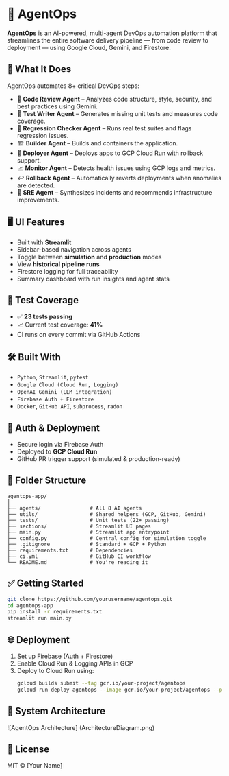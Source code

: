 
# 🧠 AgentOps

**AgentOps** is an AI-powered, multi-agent DevOps automation platform that streamlines the entire software delivery pipeline — from code review to deployment — using Google Cloud, Gemini, and Firestore.

## 🚀 What It Does

AgentOps automates 8+ critical DevOps steps:
- 🧠 **Code Review Agent** – Analyzes code structure, style, security, and best practices using Gemini.
- 🧪 **Test Writer Agent** – Generates missing unit tests and measures code coverage.
- 🔁 **Regression Checker Agent** – Runs real test suites and flags regression issues.
- 🏗️ **Builder Agent** – Builds and containers the application.
- 🚀 **Deployer Agent** – Deploys apps to GCP Cloud Run with rollback support.
- 📈 **Monitor Agent** – Detects health issues using GCP logs and metrics.
- ↩️ **Rollback Agent** – Automatically reverts deployments when anomalies are detected.
- 👷 **SRE Agent** – Synthesizes incidents and recommends infrastructure improvements.

## 🖥️ UI Features

- Built with **Streamlit**
- Sidebar-based navigation across agents
- Toggle between **simulation** and **production** modes
- View **historical pipeline runs**
- Firestore logging for full traceability
- Summary dashboard with run insights and agent stats

## 🧪 Test Coverage

- ✅ **23 tests passing**
- 📈 Current test coverage: **41%**
- CI runs on every commit via GitHub Actions

## 🛠️ Built With

- `Python`, `Streamlit`, `pytest`
- `Google Cloud (Cloud Run, Logging)`
- `OpenAI Gemini (LLM integration)`
- `Firebase Auth + Firestore`
- `Docker`, `GitHub API`, `subprocess`, `radon`

## 🔐 Auth & Deployment

- Secure login via Firebase Auth
- Deployed to **GCP Cloud Run**
- GitHub PR trigger support (simulated & production-ready)

## 📁 Folder Structure

```
agentops-app/
│
├── agents/                # All 8 AI agents
├── utils/                 # Shared helpers (GCP, GitHub, Gemini)
├── tests/                 # Unit tests (22+ passing)
├── sections/              # Streamlit UI pages
├── main.py                # Streamlit app entrypoint
├── config.py              # Central config for simulation toggle
├── .gitignore             # Standard + GCP + Python
├── requirements.txt       # Dependencies
├── ci.yml                 # GitHub CI workflow
└── README.md              # You're reading it
```

## ✅ Getting Started

```bash
git clone https://github.com/yourusername/agentops.git
cd agentops-app
pip install -r requirements.txt
streamlit run main.py
```

## 🌐 Deployment

1. Set up Firebase (Auth + Firestore)
2. Enable Cloud Run & Logging APIs in GCP
3. Deploy to Cloud Run using:
   ```bash
   gcloud builds submit --tag gcr.io/your-project/agentops
   gcloud run deploy agentops --image gcr.io/your-project/agentops --platform managed
   ```

## 🧭 System Architecture

![AgentOps Architecture] (ArchitectureDiagram.png)

## 📜 License

MIT © [Your Name]
